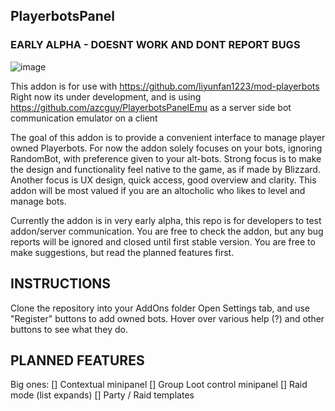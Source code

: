 ## PlayerbotsPanel

### EARLY ALPHA - DOESNT WORK AND DONT REPORT BUGS
![image](/textures/screenshot-1.png)

This addon is for use with https://github.com/liyunfan1223/mod-playerbots 
Right now its under development, and is using https://github.com/azcguy/PlayerbotsPanelEmu as a server side bot communication emulator on a client

The goal of this addon is to provide a convenient interface to manage player owned Playerbots.
For now the addon solely focuses on your bots, ignoring RandomBot, with preference given to your alt-bots.
Strong focus is to make the design and functionality feel native to the game, as if made by Blizzard.
Another focus is UX design, quick access, good overview and clarity.
This addon will be most valued if you are an altocholic who likes to level and manage bots.

Currently the addon is in very early alpha, this repo is for developers to test addon/server communication.
You are free to check the addon, but any bug reports will be ignored and closed until first stable version.
You are free to make suggestions, but read the planned features first.

## INSTRUCTIONS
Clone the repository into your AddOns folder
Open Settings tab, and use "Register" buttons to add owned bots.
Hover over various help (?) and other buttons to see what they do.

## PLANNED FEATURES
Big ones:
[] Contextual minipanel
[] Group Loot control minipanel
[] Raid mode (list expands)
[] Party / Raid templates

